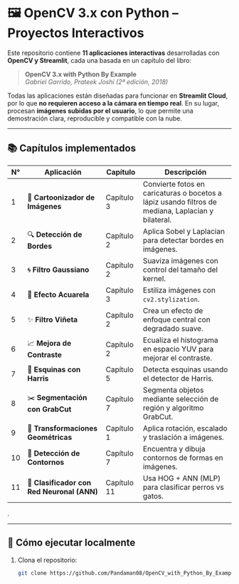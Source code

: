# 🖼️ OpenCV 3.x con Python – Proyectos Interactivos

Este repositorio contiene **11 aplicaciones interactivas** desarrolladas con **OpenCV y Streamlit**, cada una basada en un capítulo del libro:

> **OpenCV 3.x with Python By Example**  
> *Gabriel Garrido, Prateek Joshi (2ª edición, 2018)*

Todas las aplicaciones están diseñadas para funcionar en **Streamlit Cloud**, por lo que **no requieren acceso a la cámara en tiempo real**. En su lugar, procesan **imágenes subidas por el usuario**, lo que permite una demostración clara, reproducible y compatible con la nube.

---

## 📚 Capítulos implementados

| N° | Aplicación | Capítulo | Descripción |
|----|------------|----------|-------------|
| 1 | 🎨 **Cartoonizador de Imágenes** | Capítulo 3 | Convierte fotos en caricaturas o bocetos a lápiz usando filtros de mediana, Laplacian y bilateral. |
| 2 | 🔍 **Detección de Bordes** | Capítulo 2 | Aplica Sobel y Laplacian para detectar bordes en imágenes. |
| 3 | 🌀 **Filtro Gaussiano** | Capítulo 2 | Suaviza imágenes con control del tamaño del kernel. |
| 4 | 🎨 **Efecto Acuarela** | Capítulo 3 | Estiliza imágenes con `cv2.stylization`. |
| 5 | ✨ **Filtro Viñeta** | Capítulo 2 | Crea un efecto de enfoque central con degradado suave. |
| 6 | 📈 **Mejora de Contraste** | Capítulo 2 | Ecualiza el histograma en espacio YUV para mejorar el contraste. |
| 7 | 📍 **Esquinas con Harris** | Capítulo 5 | Detecta esquinas usando el detector de Harris. |
| 8 | ✂️ **Segmentación con GrabCut** | Capítulo 7 | Segmenta objetos mediante selección de región y algoritmo GrabCut. |
| 9 | 🔄 **Transformaciones Geométricas** | Capítulo 1 | Aplica rotación, escalado y traslación a imágenes. |
| 10 | 📐 **Detección de Contornos** | Capítulo 7 | Encuentra y dibuja contornos de formas en imágenes. |
| 11 | 🧠 **Clasificador con Red Neuronal (ANN)** | Capítulo 11 | Usa HOG + ANN (MLP) para clasificar perros vs gatos. |
.

---

## 🚀 Cómo ejecutar localmente

1. Clona el repositorio:
   ```bash
   git clone https://github.com/Pandaman08/OpenCV_with_Python_By_Example.git